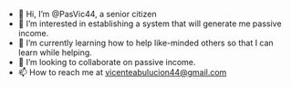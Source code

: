 - 👋 Hi, I’m @PasVic44, a senior citizen
- 👀 I’m interested in establishing a system that will generate me passive income. 
- 🌱 I’m currently learning how to help like-minded others so that I can learn while helping. 
- 💞️ I’m looking to collaborate on passive income. 
- 📫 How to reach me at  vicenteabulucion44@gmail.com

<!---
PasVic44/PasVic44 is a ✨ special ✨ repository because its `README.md` (this file) appears on your GitHub profile.
You can click the Preview link to take a look at your changes.
--->
